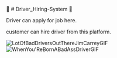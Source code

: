   🚗 # Driver_Hiring-System  🚗

Driver can apply for job here. 

customer can hire driver from this platform.


![LotOfBadDriversOutThereJimCarreyGIF](https://user-images.githubusercontent.com/68156079/147667463-73a88f4e-fb93-4f96-bcd2-0ec510730d74.gif)
![WhenYou'ReBornABadAssDriverGIF](https://user-images.githubusercontent.com/68156079/147667495-29c62667-2eba-4b5f-b7c5-8ca268079f11.gif)

